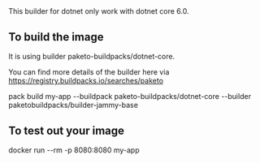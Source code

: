 
## 

This builder for dotnet only work with dotnet core 6.0. 


## To build the image 

It is using builder paketo-buildpacks/dotnet-core.

You can find more details of the builder here via https://registry.buildpacks.io/searches/paketo


pack build my-app --buildpack paketo-buildpacks/dotnet-core --builder paketobuildpacks/builder-jammy-base

## To test out your image 
docker run --rm -p 8080:8080 my-app  

